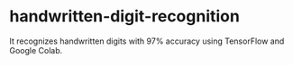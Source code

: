 # handwritten-digit-recognition
It recognizes handwritten digits with 97% accuracy using TensorFlow and Google Colab.
